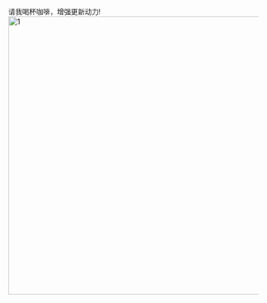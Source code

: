 请我喝杯咖啡，增强更新动力!
<img width="553" height="560" alt="1" src="https://github.com/user-attachments/assets/6f0fc67f-28d1-463a-a964-657b8b2a7e83" />
